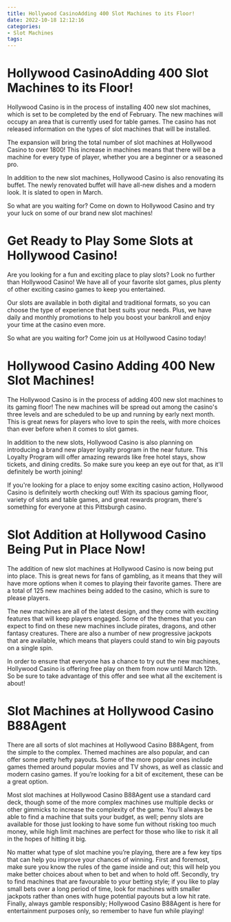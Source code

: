 ```yaml
---
title: Hollywood CasinoAdding 400 Slot Machines to its Floor!
date: 2022-10-18 12:12:16
categories:
- Slot Machines
tags:
---
```



#  Hollywood CasinoAdding 400 Slot Machines to its Floor!

Hollywood Casino is in the process of installing 400 new slot machines, which is set to be completed by the end of February. The new machines will occupy an area that is currently used for table games. The casino has not released information on the types of slot machines that will be installed.

The expansion will bring the total number of slot machines at Hollywood Casino to over 1800! This increase in machines means that there will be a machine for every type of player, whether you are a beginner or a seasoned pro.

In addition to the new slot machines, Hollywood Casino is also renovating its buffet. The newly renovated buffet will have all-new dishes and a modern look. It is slated to open in March.

So what are you waiting for? Come on down to Hollywood Casino and try your luck on some of our brand new slot machines!

#  Get Ready to Play Some Slots at Hollywood Casino!

Are you looking for a fun and exciting place to play slots? Look no further than Hollywood Casino! We have all of your favorite slot games, plus plenty of other exciting casino games to keep you entertained.

Our slots are available in both digital and traditional formats, so you can choose the type of experience that best suits your needs. Plus, we have daily and monthly promotions to help you boost your bankroll and enjoy your time at the casino even more.

So what are you waiting for? Come join us at Hollywood Casino today!

#  Hollywood Casino Adding 400 New Slot Machines!

The Hollywood Casino is in the process of adding 400 new slot machines to its gaming floor! The new machines will be spread out among the casino's three levels and are scheduled to be up and running by early next month. This is great news for players who love to spin the reels, with more choices than ever before when it comes to slot games.

In addition to the new slots, Hollywood Casino is also planning on introducing a brand new player loyalty program in the near future. This Loyalty Program will offer amazing rewards like free hotel stays, show tickets, and dining credits. So make sure you keep an eye out for that, as it'll definitely be worth joining!

If you're looking for a place to enjoy some exciting casino action, Hollywood Casino is definitely worth checking out! With its spacious gaming floor, variety of slots and table games, and great rewards program, there's something for everyone at this Pittsburgh casino.

#  Slot Addition at Hollywood Casino Being Put in Place Now!

The addition of new slot machines at Hollywood Casino is now being put into place. This is great news for fans of gambling, as it means that they will have more options when it comes to playing their favorite games. There are a total of 125 new machines being added to the casino, which is sure to please players.

The new machines are all of the latest design, and they come with exciting features that will keep players engaged. Some of the themes that you can expect to find on these new machines include pirates, dragons, and other fantasy creatures. There are also a number of new progressive jackpots that are available, which means that players could stand to win big payouts on a single spin.

In order to ensure that everyone has a chance to try out the new machines, Hollywood Casino is offering free play on them from now until March 12th. So be sure to take advantage of this offer and see what all the excitement is about!

#  Slot Machines at Hollywood Casino B88Agent

There are all sorts of slot machines at Hollywood Casino B88Agent, from the simple to the complex. Themed machines are also popular, and can offer some pretty hefty payouts. Some of the more popular ones include games themed around popular movies and TV shows, as well as classic and modern casino games. If you’re looking for a bit of excitement, these can be a great option.

Most slot machines at Hollywood Casino B88Agent use a standard card deck, though some of the more complex machines use multiple decks or other gimmicks to increase the complexity of the game. You’ll always be able to find a machine that suits your budget, as well; penny slots are available for those just looking to have some fun without risking too much money, while high limit machines are perfect for those who like to risk it all in the hopes of hitting it big.

No matter what type of slot machine you’re playing, there are a few key tips that can help you improve your chances of winning. First and foremost, make sure you know the rules of the game inside and out; this will help you make better choices about when to bet and when to hold off. Secondly, try to find machines that are favourable to your betting style; if you like to play small bets over a long period of time, look for machines with smaller jackpots rather than ones with huge potential payouts but a low hit rate. Finally, always gamble responsibly; Hollywood Casino B88Agent is here for entertainment purposes only, so remember to have fun while playing!